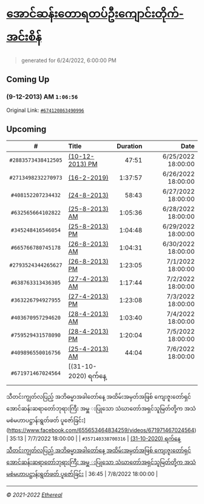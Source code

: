 # [အောင်ဆန်းတောရတပ်ဦးကျောင်းတိုက်-အင်းစိန်](https://www.facebook.com/655653464834259)

> generated for 6/24/2022, 6:00:00 PM

## Coming Up

### (9-12-2013) AM `1:06:56`

Original Link: [`#674120863490996`](https://www.facebook.com/655653464834259/videos/674120863490996)

## Upcoming

| # | Title | Duration | Date |
|:-----:|:------|---------:|-------------:|
| `#2883573438412505` | [(10-12-2013) PM](https://www.facebook.com/655653464834259/videos/2883573438412505) | 47:51 | 6/25/2022 18:00:00 |
| `#2713498232270973` | [(16-2-2019)](https://www.facebook.com/655653464834259/videos/2713498232270973) | 1:37:57 | 6/26/2022 18:00:00 |
| `#408152207234432` | [(24-8-2013)](https://www.facebook.com/655653464834259/videos/408152207234432) | 58:43 | 6/27/2022 18:00:00 |
| `#632565664102822` | [(25-8-2013) AM](https://www.facebook.com/655653464834259/videos/632565664102822) | 1:05:36 | 6/28/2022 18:00:00 |
| `#345248416546054` | [(25-8-2013) PM](https://www.facebook.com/655653464834259/videos/345248416546054) | 1:04:48 | 6/29/2022 18:00:00 |
| `#665766780745178` | [(26-8-2013) AM](https://www.facebook.com/655653464834259/videos/665766780745178) | 1:04:31 | 6/30/2022 18:00:00 |
| `#2793524344265627` | [(26-8-2013) PM](https://www.facebook.com/655653464834259/videos/2793524344265627) | 1:23:05 | 7/1/2022 18:00:00 |
| `#638763313436305` | [(27-4-2013) AM](https://www.facebook.com/655653464834259/videos/638763313436305) | 1:17:44 | 7/2/2022 18:00:00 |
| `#363226794927955` | [(27-4-2013) PM](https://www.facebook.com/655653464834259/videos/363226794927955) | 1:23:08 | 7/3/2022 18:00:00 |
| `#403670957294620` | [(28-4-2013) AM](https://www.facebook.com/655653464834259/videos/403670957294620) | 1:03:40 | 7/4/2022 18:00:00 |
| `#759529431578090` | [(28-4-2013) PM](https://www.facebook.com/655653464834259/videos/759529431578090) | 1:20:04 | 7/5/2022 18:00:00 |
| `#409896550016756` | [(25-4-2013) AM](https://www.facebook.com/655653464834259/videos/409896550016756) | 44:04 | 7/6/2022 18:00:00 |
| `#671971467024564` | [(31-10-2020) ရက်နေ့
သီတင်းကျွတ်လပြည့် 
အဘိဓမ္မာအခါတော်နေ့ အထိမ်းအမှတ်အဖြစ်
ကျေးဇူးတော်ရှင်အောင်ဆန်းဆရာတော်ဘုရားကြီး
အမှူ းပြုသော သံဃာတော်အရှင်သူမြတ်တို့က
အသံမစဲမဟာပဋ္ဌာန်းရွတ်ဖတ် ပူဇော်ခြင်း](https://www.facebook.com/655653464834259/videos/671971467024564) | 35:13 | 7/7/2022 18:00:00 |
| `#357140338700316` | [(31-10-2020) ရက်နေ့
သီတင်းကျွတ်လပြည့် 
အဘိဓမ္မာအခါတော်နေ့ အထိမ်းအမှတ်အဖြစ်
ကျေးဇူးတော်ရှင်အောင်ဆန်းဆရာတော်ဘုရားကြီး
အမှူ းပြုသော သံဃာတော်အရှင်သူမြတ်တို့က
အသံမစဲမဟာပဋ္ဌာန်းရွတ်ဖတ် ပူဇော်ခြင်း](https://www.facebook.com/655653464834259/videos/357140338700316) | 36:45 | 7/8/2022 18:00:00 |

---

_&copy; 2021-2022 [Ethereal](https://github.com/etherealtech)_